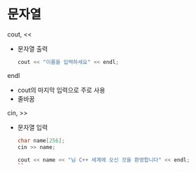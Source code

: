 # 문자열
cout, <<
- 문자열 출력 
    ```c++
    cout << "이름을 입력하세요" << endl;
    ```

endl
- cout의 마지막 입력으로 주로 사용
- 줄바꿈

cin, >>
- 문자열 입력
    ```c++
    char name[256];
    cin >> name;

    cout << name << "님 C++ 세계에 오신 것을 환영합니다" << endl;
    ``

